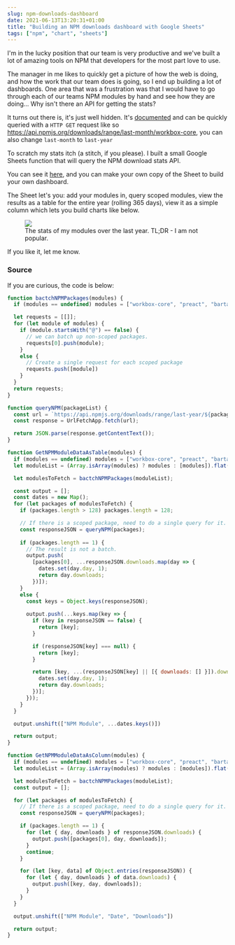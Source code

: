 ```yaml
---
slug: npm-downloads-dashboard
date: 2021-06-13T13:20:31+01:00
title: "Building an NPM downloads dashboard with Google Sheets"
tags: ["npm", "chart", "sheets"]
---
```


I'm in the lucky position that our team is very productive and we've built a lot of amazing
tools on NPM that developers for the most part love to use.

The manager in me likes to quickly get a picture of how the web is doing, and how the work that our team does is going, so I end up building a lot of dashboards. One area that was a frustration was that I would have to go through each of our teams NPM modules by hand and see how they are doing... Why isn't there an API for getting the stats?

It turns out there is, it's just well hidden. It's [documented](https://github.com/npm/registry/blob/master/docs/download-counts.md) and can be quickly queried with a `HTTP GET` request like so https://api.npmjs.org/downloads/range/last-month/workbox-core, you can also change `last-month` to `last-year`

To scratch my stats itch (a stitch, if you please). I built a small Google Sheets function that will query the NPM download stats API.

You can see it [here](https://docs.google.com/spreadsheets/d/1HA3YcObRiKELJJ8eghBNrQ2XjRILVpZxceB7BpB2q2E/edit#gid=440003152), and you can make your own copy of the Sheet to build your own dashboard.

The Sheet let's you: add your modules in, query scoped modules, view the results as a table for the entire year (rolling 365 days), view it as a simple column which lets you build charts like below.

<figure>
  <img src="/images/NPM-downloads-chart.png">
  <figcaption>The stats of my modules over the last year. TL;DR - I am not popular.</figcaption>
</figure>

If you like it, let me know.

### Source

If you are curious, the code is below:

``` JavaScript
function bactchNPMPackages(modules) {
  if (modules == undefined) modules = ["workbox-core", "preact", "bartasdad", "@squoosh/lib", "@workbox/core"]

  let requests = [[]];
  for (let module of modules) {
    if (module.startsWith("@") == false) {
      // we can batch up non-scoped packages.
      requests[0].push(module);
    }
    else {
      // Create a single request for each scoped package
      requests.push([module])
    }
  }
  return requests;
}

function queryNPM(packageList) {
  const url = `https://api.npmjs.org/downloads/range/last-year/${packageList.join(",")}`;
  const response = UrlFetchApp.fetch(url);

  return JSON.parse(response.getContentText());
}

function GetNPMModuleDataAsTable(modules) {
  if (modules == undefined) modules = ["workbox-core", "preact", "bartasdad"]
  let moduleList = (Array.isArray(modules) ? modules : [modules]).flat().filter(m => m != "");

  let modulesToFetch = bactchNPMPackages(moduleList);

  const output = [];
  const dates = new Map();
  for (let packages of modulesToFetch) {
    if (packages.length > 128) packages.length = 128;

    // If there is a scoped package, need to do a single query for it.
    const responseJSON = queryNPM(packages);
   
    if (packages.length == 1) {
      // The result is not a batch.
      output.push(
        [packages[0], ...responseJSON.downloads.map(day => {
          dates.set(day.day, 1);
          return day.downloads;
        })]);
    }
    else {
      const keys = Object.keys(responseJSON);
      
      output.push(...keys.map(key => {
        if (key in responseJSON == false) {
          return [key];
        }

        if (responseJSON[key] === null) {
          return [key];
        }

        return [key, ...(responseJSON[key] || [{ downloads: [] }]).downloads.map(day => {
          dates.set(day.day, 1);
          return day.downloads;
        })];
      }));
    }
  }

  output.unshift(["NPM Module", ...dates.keys()])

  return output;
}

function GetNPMModuleDataAsColumn(modules) {
  if (modules == undefined) modules = ["workbox-core", "preact", "bartasdad"]
  let moduleList = (Array.isArray(modules) ? modules : [modules]).flat().filter(m => m != "");

  let modulesToFetch = bactchNPMPackages(moduleList);
  const output = [];

  for (let packages of modulesToFetch) {
    // If there is a scoped package, need to do a single query for it.
    const responseJSON = queryNPM(packages);

    if (packages.length == 1) {
      for (let { day, downloads } of responseJSON.downloads) {
        output.push([packages[0], day, downloads]);
      }
      continue;
    }

    for (let [key, data] of Object.entries(responseJSON)) {
      for (let { day, downloads } of data.downloads) {
        output.push([key, day, downloads]);
      }
    }
  }

  output.unshift(["NPM Module", "Date", "Downloads"])

  return output;
}
```
